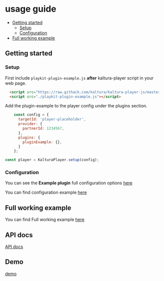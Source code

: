 # usage guide

- [Getting started](#getting-started)
    - [Setup](#setup)
    - [Configuration](#configuration)
- [Full working example](https://github.com/kaltura/playkit-js-plugin-example/tree/master/demo)

## Getting started

### Setup

First include `playkit-plugin-example.js` **after** kaltura-player script in your web page.

```html
  <script src="https://raw.githack.com/kaltura/kaltura-player-js/master/dist/kaltura-ovp-player.js"></script>
  <script src="./playkit-plugin-example.js"></script>
```

Add the plugin-example to the player config under the plugins section.

```js
    const config = {
      targetId: 'player-placeholder',
      provider: {
        partnerId: 1234567,
      },
      plugins: {
        pluginExample: {},
      }
    };

const player = KalturaPlayer.setup(config);
```

### Configuration

You can see the **Example plugin** full configuration options [here](https://kaltura.github.io/playkit-js-plugin-example/docs/api/<PATH-TO-YOUR-CONFIGURATION-DOC-FILE>)

You can find configuration example [here](https://github.com/kaltura/playkit-js-plugin-example/tree/master/demo/index.html)

## Full working example

You can find Full working example [here](https://github.com/kaltura/playkit-js-plugin-example/tree/master/demo)

## API docs

[API docs](https://kaltura.github.io/playkit-js-plugin-example/docs/api/index.html)

## Demo

[demo](https://kaltura.github.io/playkit-js-plugin-example/demo/index.html)